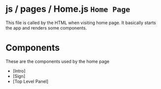 js / pages / Home.js `Home Page`
================================

This file is called by the HTML when visiting home page. It basically starts the app and renders some components.

# Components

These are the components used by the home page

- [Intro]
- [Sign]
- [Top Level Panel]